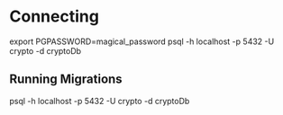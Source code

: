# Connecting

export PGPASSWORD=magical_password
psql -h localhost -p 5432 -U crypto -d cryptoDb

## Running Migrations

psql -h localhost -p 5432 -U crypto -d cryptoDb